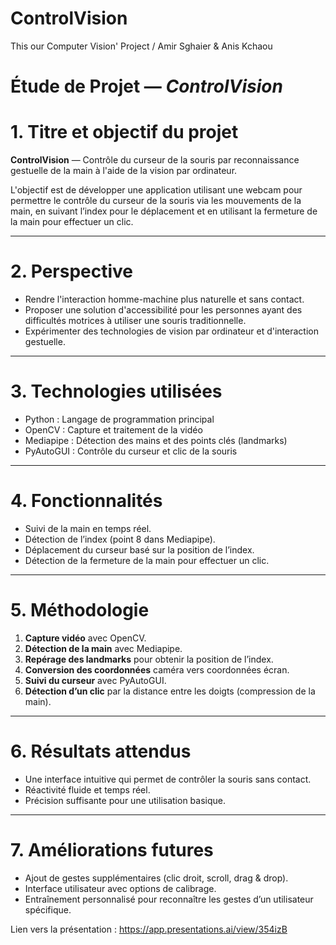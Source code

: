 # ControlVision
This our Computer Vision' Project / Amir Sghaier & Anis Kchaou

# Étude de Projet — *ControlVision*

# 1. Titre et objectif du projet
**ControlVision** — Contrôle du curseur de la souris par reconnaissance gestuelle de la main à l'aide de la vision par ordinateur.

L'objectif est de développer une application utilisant une webcam pour permettre le contrôle du curseur de la souris via les mouvements de la main, en suivant l’index pour le déplacement et en utilisant la fermeture de la main pour effectuer un clic.

---

# 2. Perspective
- Rendre l'interaction homme-machine plus naturelle et sans contact.
- Proposer une solution d'accessibilité pour les personnes ayant des difficultés motrices à utiliser une souris traditionnelle.
- Expérimenter des technologies de vision par ordinateur et d'interaction gestuelle.

---

# 3. Technologies utilisées
- Python : Langage de programmation principal
- OpenCV : Capture et traitement de la vidéo
- Mediapipe : Détection des mains et des points clés (landmarks)
- PyAutoGUI : Contrôle du curseur et clic de la souris

---

# 4. Fonctionnalités
- Suivi de la main en temps réel.
- Détection de l’index (point 8 dans Mediapipe).
- Déplacement du curseur basé sur la position de l’index.
- Détection de la fermeture de la main pour effectuer un clic.

---

# 5. Méthodologie
1. **Capture vidéo** avec OpenCV.
2. **Détection de la main** avec Mediapipe.
3. **Repérage des landmarks** pour obtenir la position de l’index.
4. **Conversion des coordonnées** caméra vers coordonnées écran.
5. **Suivi du curseur** avec PyAutoGUI.
6. **Détection d’un clic** par la distance entre les doigts (compression de la main).

---

# 6. Résultats attendus
- Une interface intuitive qui permet de contrôler la souris sans contact.
- Réactivité fluide et temps réel.
- Précision suffisante pour une utilisation basique.

---

# 7. Améliorations futures
- Ajout de gestes supplémentaires (clic droit, scroll, drag & drop).
- Interface utilisateur avec options de calibrage.
- Entraînement personnalisé pour reconnaître les gestes d’un utilisateur spécifique.



Lien vers la présentation :
https://app.presentations.ai/view/354izB

